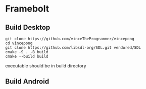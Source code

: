 # Framebolt

## Build Desktop
```
git clone https://github.com/vinceTheProgrammer/vincepong
cd vincepong
git clone https://github.com/libsdl-org/SDL.git vendored/SDL
cmake -S . -B build
cmake --build build
```
executable should be in build directory

## Build Android
